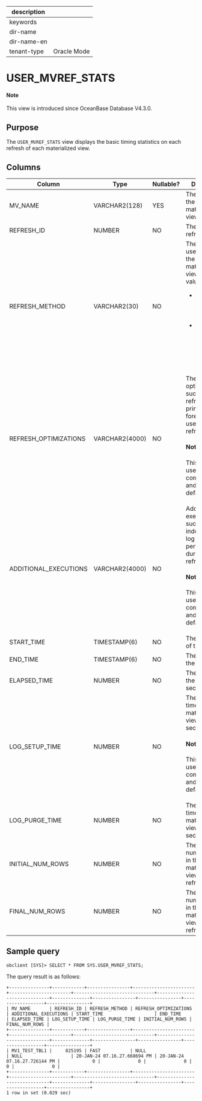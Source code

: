 | description ||
|---|---|
| keywords ||
| dir-name ||
| dir-name-en ||
| tenant-type | Oracle Mode |

# USER_MVREF_STATS

<main id="notice" type='explain'>
<h4>Note</h4>
<p>This view is introduced since OceanBase Database V4.3.0. </p>
</main>

## Purpose

The `USER_MVREF_STATS` view displays the basic timing statistics on each refresh of each materialized view.

## Columns

| **Column** | **Type** | **Nullable?** | **Description** |
| --- | --- | --- | --- |
| MV_NAME | VARCHAR2(128) | YES | The name of the materialized view. |
| REFRESH_ID | NUMBER | NO | The ID of the refresh. |
| REFRESH_METHOD | VARCHAR2(30) | NO | The method used to refresh the materialized view. Valid values:<ul><li>`FAST`: The materialized view is fast refreshed.  </li><li>`COMPLETE`: The materialized view is completely refreshed. </li></ul> |
| REFRESH_OPTIMIZATIONS | VARCHAR2(4000) | NO | The refresh optimization, such as a null refresh, or a primary key or foreign key used during the refresh. <main id="notice" type='explain'> <h4>Note</h4><p>This column is used only for compatibility and is `NULL` by default. </p></main> |
| ADDITIONAL_EXECUTIONS | VARCHAR2(4000) | NO | Additional executions, such as an index rebuild or log operations performed during the refresh. <main id="notice" type='explain'> <h4>Note</h4><p>This column is used only for compatibility and is `NULL` by default. </p></main> |
| START_TIME | TIMESTAMP(6) | NO | The start time of the refresh. |
| END_TIME | TIMESTAMP(6) | NO | The end time of the refresh. |
| ELAPSED_TIME | NUMBER | NO | The duration of the refresh, in seconds. |
| LOG_SETUP_TIME | NUMBER | NO | The log setup time for the materialized views, in seconds.<main id="notice" type='explain'> <h4>Note</h4><p>This column is used only for compatibility and is `0` by default. </p></main> |
| LOG_PURGE_TIME | NUMBER | NO | The log purge time for the materialized views, in seconds. |
| INITIAL_NUM_ROWS | NUMBER | NO | The initial number of rows in the materialized view when the refresh starts. |
| FINAL_NUM_ROWS | NUMBER | NO | The final number of rows in the materialized view when the refresh ends. |

## Sample query

```shell
obclient [SYS]> SELECT * FROM SYS.USER_MVREF_STATS;
```

The query result is as follows:

```shell
+---------------+------------+----------------+-----------------------+-----------------------+------------------------------+------------------------------+--------------+----------------+----------------+------------------+----------------+
| MV_NAME       | REFRESH_ID | REFRESH_METHOD | REFRESH_OPTIMIZATIONS | ADDITIONAL_EXECUTIONS | START_TIME                   | END_TIME                     | ELAPSED_TIME | LOG_SETUP_TIME | LOG_PURGE_TIME | INITIAL_NUM_ROWS | FINAL_NUM_ROWS |
+---------------+------------+----------------+-----------------------+-----------------------+------------------------------+------------------------------+--------------+----------------+----------------+------------------+----------------+
| MV1_TEST_TBL1 |     825195 | FAST           | NULL                  | NULL                  | 20-JAN-24 07.16.27.668694 PM | 20-JAN-24 07.16.27.726144 PM |            0 |              0 |              0 |                0 |              0 |
+---------------+------------+----------------+-----------------------+-----------------------+------------------------------+------------------------------+--------------+----------------+----------------+------------------+----------------+
1 row in set (0.029 sec)
```
